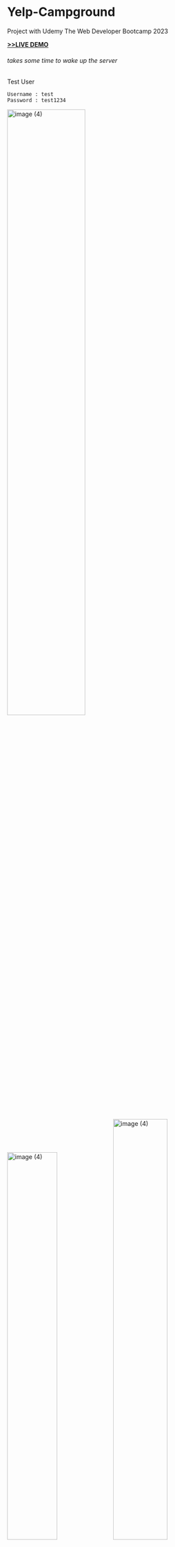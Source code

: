 # Yelp-Campground

Project with Udemy The Web Developer Bootcamp 2023

[__>>LIVE DEMO__](https://yelp-campground-ic3l.onrender.com/) 
###### takes some time to wake up the server

Test User

    Username : test
    Password : test1234

<img width="60%" alt="image (4)" src="https://github.com/prater21/Yelp-Campground/assets/126800695/3955c6d0-4e8a-4529-a891-f286a1f6a22c"> 

<img width="48%" alt="image (4)" src="https://github.com/prater21/Yelp-Campground/assets/126800695/2be20fc5-98aa-4248-be8d-010b47232c4e">

<img width="50%"  alt="image (4)" src="https://github.com/prater21/Yelp-Campground/assets/126800695/4b6a7341-65e1-4328-a9ea-60e5a7c0d7e6">


## Features

- Authentication
  - Login with username and password
  
- Authorization
  - Only authenticated user can update and delete Campgrounds
  - Only authenticated user can delete Reviews

- Campground create, edit, delete

- Review create, delete

## RESTful Api
- Campgrounds
  
  Read all campgrounds
   
      Get /campgrounds
      
  Read a campground
   
      Get /campgrounds/:id

  Create a campground
   
      Post /campgrounds
  
  Update a campground
   
      Put /campgrounds/:id
      
  Delete a campground
   
      Delete /campgrounds/:id  
  
- Reviews

  Create a review to specific campground
   
      Post /campgrounds/:id/reviews
      
  Delete a review to specific campground
   
      Delete /campgrounds/:id/reviews/:reviewId

## Built with

### Frontend
- [ejs](https://www.npmjs.com/package/ejs)
- [Bootstrap](https://getbootstrap.com/)

### Backend
- [express](https://www.npmjs.com/package/express)
- [MongoDB Atlas](https://www.mongodb.com/atlas)
- [mongoose](https://mongoosejs.com/)
- [passport](https://www.npmjs.com/package/passport)
- [passport-local](https://www.npmjs.com/package/passport-local)
- [express-session](https://www.npmjs.com/package/express-session)
